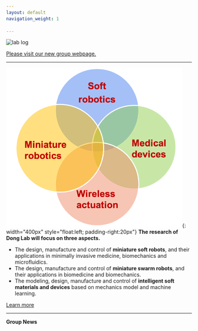 ```yaml
---
layout: default
navigation_weight: 1

---
```


![lab log](lab_cover.png)


[Please visit our new group webpage.](https://sites.google.com/view/donglab)

---------
![lab focus](group_focus.png){: width="400px" style="float:left; padding-right:20px"} 
**The research of Dong Lab will focus on three aspects.**
* The design, manufacture and control of **miniature soft robots**, and their applications in minimally invasive medicine, biomechanics and microfluidics. 
* The design, manufacture and control of **miniature swarm robots**, and their applications in biomedicine and biomechanics. 
* The modeling, design, manufacture and control of **intelligent soft materials and devices** based on mechanics model and machine learning. 

[Learn more](./research)

---------

**Group News**
<!-- 
* (April 2022) Dr. Dong hosted the department seminar talk by [Prof. Wei Gao](http://www.gao.caltech.edu/) from Caltech!

* (April 2022) An invited [seminar talk](http://www2.me.gatech.edu/www/calendar/view_seminar.asp?speaker=Xiaoguang%20Dong&startDate=4/15/2022&startTime=2:00%20PM) is given by Dr. Dong on shape-morphable wireless miniature robots in the Department of Mechanical Engineering, Georgia Tech, Atlanta, US.

* (April 2022) An invited talk is given by Dr. Dong in [the workshop "Surgical Robotics: the next generation"](https://sites.google.com/view/ismr2022-next-gen) at the  2022 International Symposium on Medical Robotics, Georgia Tech, Atlanta, US.

* (April 2022) Our paper titled "Wireless Soft Millirobots for Climbing Three-dimensional Surfaces in Confined Spaces" has been accepted by **Science Advances**!

* (April 2022) We received a pilot grant award from Vanderbilt Institute of Nanoscale Science and Engineering!

* (March 2022) Dr. Dong co-hosted a webinar by Prof. Ryan L. Truby from Northwestern University on ["Designing Robotic Materials from Sensorized Soft and Architected Matter"](https://twitter.com/TheMartlets/status/1498429415042138112).

* (March 2022) Our paper titled "Creating three-dimensional magnetic functional microdevices via molding-integrated direct laser writing" has been accepted by **Nature Communications**!

* (March 2022) Congratulations that our lab member Andrew Haworth received an Undergraduate Summer Fellowship from Vanderbilt Institute for Surgery and Engineering! 

* (Feb. 2022) Dr. Dong hosted the department seminar talk by [Prof. Giovanni Traverso](http://meche.mit.edu/people/faculty/cgt20@mit.edu) from MIT!

* (Feb. 2022) We are looking for strong candidates to join for the **PhD and MS program** at ME of Vanderbilt. Please see "[Opportunity](./opportunity)" for more details.

* (Feb. 2022) We are looking for strong undergraduates for summer research. Please see [VUSE Summer Research Program](https://engineering.vanderbilt.edu/summer-research/index.php) for application details. 

* (Feb. 2022) I am co-organizing a special issue on **Nano and micro swarm robotics** in Swarm Intelligence as a guest editor together with colleagues Prof. Josh Bongard, Prof. Sabine Hauert, and Prof. Metin Sitti. For the details of this special issue, please see the call-for-paper information via [link](https://lnkd.in/ee-FNm4u).

* (Jan. 2022) I am officially affiliated with the Vanderbilt Insitute for Surgery and Engineering, [VISE link](https://www.vanderbilt.edu/vise/visepeople/xiaoguang-dong/).

* (Nov. 2021) I am co-organizing a journal special issue on [“Magnetic Microrobots for Biomedical Applications”](https://www.mdpi.com/journal/micromachines/special_issues/magnetic_microrobots_biomedical#). You are welcome to submit your work to Micromachines.

* (Oct. 2021) I am joining the Department of Mechanical Engineering, at **[Vanderbilt University](https://www.vanderbilt.edu/)**, Nashville, TN, US in January 2022 as an Assistant Professor. We are actively recruiting PhD students and Postdoctoral researchers. Please see "Opening" for more details.  -->

